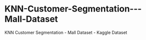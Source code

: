 # KNN-Customer-Segmentation---Mall-Dataset
KNN Customer Segmentation - Mall Dataset - Kaggle Dataset
